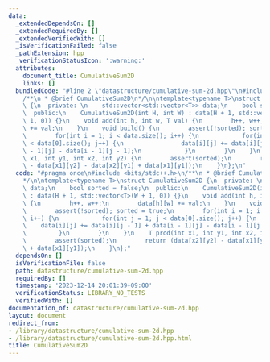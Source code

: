 ```yaml
---
data:
  _extendedDependsOn: []
  _extendedRequiredBy: []
  _extendedVerifiedWith: []
  _isVerificationFailed: false
  _pathExtension: hpp
  _verificationStatusIcon: ':warning:'
  attributes:
    document_title: CumulativeSum2D
    links: []
  bundledCode: "#line 2 \"datastructure/cumulative-sum-2d.hpp\"\n#include <bits/stdc++.h>\n\
    /**\n * @brief CumulativeSum2D\n*/\n\ntemplate<typename T>\nstruct CumulativeSum2D\
    \ {\n  private: \n    std::vector<std::vector<T>> data;\n    bool sorted = false;\n\
    \  public:\n    CumulativeSum2D(int H, int W) : data(H + 1, std::vector<T>(W +\
    \ 1, 0)) {}\n    void add(int h, int w, T val) {\n        h++, w++;\n        data[h][w]\
    \ += val;\n    }\n    void build() {\n        assert(!sorted); sorted = true;\n\
    \        for(int i = 1; i < data.size(); i++) {\n            for(int j = 1; j\
    \ < data[0].size(); j++) {\n                data[i][j] += data[i][j - 1] + data[i\
    \ - 1][j] - data[i - 1][j - 1];\n            }\n        }\n    }\n    T prod(int\
    \ x1, int y1, int x2, int y2) {\n        assert(sorted);\n        return (data[x2][y2]\
    \ - data[x1][y2] - data[x2][y1] + data[x1][y1]);\n    }\n};\n"
  code: "#pragma once\n#include <bits/stdc++.h>\n/**\n * @brief CumulativeSum2D\n\
    */\n\ntemplate<typename T>\nstruct CumulativeSum2D {\n  private: \n    std::vector<std::vector<T>>\
    \ data;\n    bool sorted = false;\n  public:\n    CumulativeSum2D(int H, int W)\
    \ : data(H + 1, std::vector<T>(W + 1, 0)) {}\n    void add(int h, int w, T val)\
    \ {\n        h++, w++;\n        data[h][w] += val;\n    }\n    void build() {\n\
    \        assert(!sorted); sorted = true;\n        for(int i = 1; i < data.size();\
    \ i++) {\n            for(int j = 1; j < data[0].size(); j++) {\n            \
    \    data[i][j] += data[i][j - 1] + data[i - 1][j] - data[i - 1][j - 1];\n   \
    \         }\n        }\n    }\n    T prod(int x1, int y1, int x2, int y2) {\n\
    \        assert(sorted);\n        return (data[x2][y2] - data[x1][y2] - data[x2][y1]\
    \ + data[x1][y1]);\n    }\n};"
  dependsOn: []
  isVerificationFile: false
  path: datastructure/cumulative-sum-2d.hpp
  requiredBy: []
  timestamp: '2023-12-14 20:01:39+09:00'
  verificationStatus: LIBRARY_NO_TESTS
  verifiedWith: []
documentation_of: datastructure/cumulative-sum-2d.hpp
layout: document
redirect_from:
- /library/datastructure/cumulative-sum-2d.hpp
- /library/datastructure/cumulative-sum-2d.hpp.html
title: CumulativeSum2D
---
```

